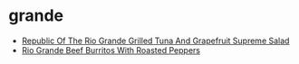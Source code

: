 # grande

 * [Republic Of The Rio Grande Grilled Tuna And Grapefruit Supreme Salad](index/r/republic-of-the-rio-grande-grilled-tuna-and-grapefruit-supreme-salad-363418.json)
 * [Rio Grande Beef Burritos With Roasted Peppers](index/r/rio-grande-beef-burritos-with-roasted-peppers-236193.json)
